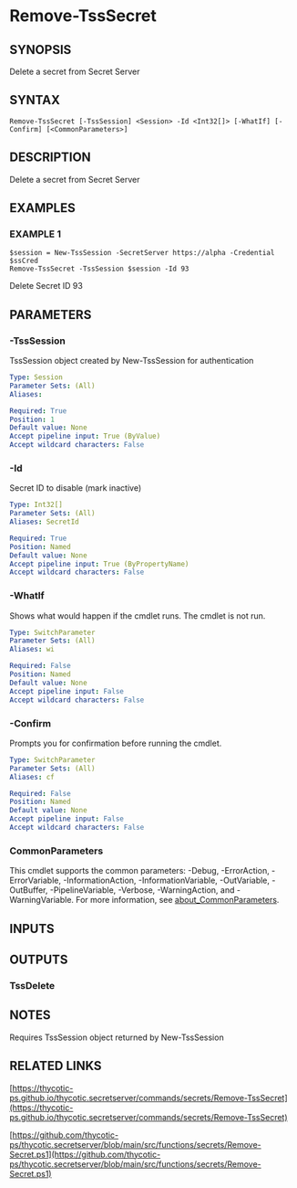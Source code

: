 # Remove-TssSecret

## SYNOPSIS
Delete a secret from Secret Server

## SYNTAX

```
Remove-TssSecret [-TssSession] <Session> -Id <Int32[]> [-WhatIf] [-Confirm] [<CommonParameters>]
```

## DESCRIPTION
Delete a secret from Secret Server

## EXAMPLES

### EXAMPLE 1
```
$session = New-TssSession -SecretServer https://alpha -Credential $ssCred
Remove-TssSecret -TssSession $session -Id 93
```

Delete Secret ID 93

## PARAMETERS

### -TssSession
TssSession object created by New-TssSession for authentication

```yaml
Type: Session
Parameter Sets: (All)
Aliases:

Required: True
Position: 1
Default value: None
Accept pipeline input: True (ByValue)
Accept wildcard characters: False
```

### -Id
Secret ID to disable (mark inactive)

```yaml
Type: Int32[]
Parameter Sets: (All)
Aliases: SecretId

Required: True
Position: Named
Default value: None
Accept pipeline input: True (ByPropertyName)
Accept wildcard characters: False
```

### -WhatIf
Shows what would happen if the cmdlet runs.
The cmdlet is not run.

```yaml
Type: SwitchParameter
Parameter Sets: (All)
Aliases: wi

Required: False
Position: Named
Default value: None
Accept pipeline input: False
Accept wildcard characters: False
```

### -Confirm
Prompts you for confirmation before running the cmdlet.

```yaml
Type: SwitchParameter
Parameter Sets: (All)
Aliases: cf

Required: False
Position: Named
Default value: None
Accept pipeline input: False
Accept wildcard characters: False
```

### CommonParameters
This cmdlet supports the common parameters: -Debug, -ErrorAction, -ErrorVariable, -InformationAction, -InformationVariable, -OutVariable, -OutBuffer, -PipelineVariable, -Verbose, -WarningAction, and -WarningVariable. For more information, see [about_CommonParameters](http://go.microsoft.com/fwlink/?LinkID=113216).

## INPUTS

## OUTPUTS

### TssDelete
## NOTES
Requires TssSession object returned by New-TssSession

## RELATED LINKS

[https://thycotic-ps.github.io/thycotic.secretserver/commands/secrets/Remove-TssSecret](https://thycotic-ps.github.io/thycotic.secretserver/commands/secrets/Remove-TssSecret)

[https://github.com/thycotic-ps/thycotic.secretserver/blob/main/src/functions/secrets/Remove-Secret.ps1](https://github.com/thycotic-ps/thycotic.secretserver/blob/main/src/functions/secrets/Remove-Secret.ps1)

